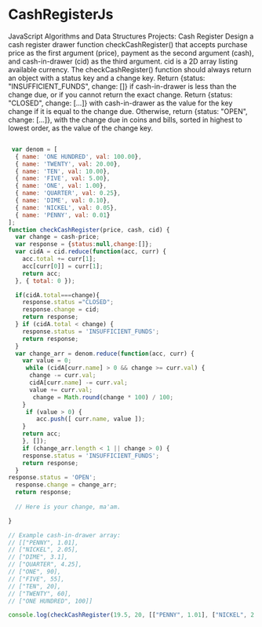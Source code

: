 # CashRegisterJs
JavaScript Algorithms and Data Structures Projects: Cash Register Design a cash register drawer function checkCashRegister() that accepts purchase price as the first argument (price), payment as the second argument (cash), and cash-in-drawer (cid) as the third argument.  cid is a 2D array listing available currency.  The checkCashRegister() function should always return an object with a status key and a change key.  Return {status: "INSUFFICIENT_FUNDS", change: []} if cash-in-drawer is less than the change due, or if you cannot return the exact change.  Return {status: "CLOSED", change: [...]} with cash-in-drawer as the value for the key change if it is equal to the change due.  Otherwise, return {status: "OPEN", change: [...]}, with the change due in coins and bills, sorted in highest to lowest order, as the value of the change key.
```javascript

 var denom = [
  { name: 'ONE HUNDRED', val: 100.00},
  { name: 'TWENTY', val: 20.00},
  { name: 'TEN', val: 10.00},
  { name: 'FIVE', val: 5.00},
  { name: 'ONE', val: 1.00},
  { name: 'QUARTER', val: 0.25},
  { name: 'DIME', val: 0.10},
  { name: 'NICKEL', val: 0.05},
  { name: 'PENNY', val: 0.01}
];
function checkCashRegister(price, cash, cid) {
  var change = cash-price;
  var response = {status:null,change:[]};
  var cidA = cid.reduce(function(acc, curr) {
    acc.total += curr[1];
    acc[curr[0]] = curr[1];
    return acc;
  }, { total: 0 });

  if(cidA.total===change){
    response.status ="CLOSED";
    response.change = cid;
    return response;
  } if (cidA.total < change) {
    response.status = 'INSUFFICIENT_FUNDS';
    return response;
  }
  var change_arr = denom.reduce(function(acc, curr) {
    var value = 0;
     while (cidA[curr.name] > 0 && change >= curr.val) {
      change -= curr.val;
      cidA[curr.name] -= curr.val;
      value += curr.val;
       change = Math.round(change * 100) / 100;
    }
     if (value > 0) {
        acc.push([ curr.name, value ]);
    }
    return acc;
    }, []);
    if (change_arr.length < 1 || change > 0) {
    response.status = 'INSUFFICIENT_FUNDS';
    return response;
  }
response.status = 'OPEN';
  response.change = change_arr;
  return response;
  
  // Here is your change, ma'am.

}

// Example cash-in-drawer array:
// [["PENNY", 1.01],
// ["NICKEL", 2.05],
// ["DIME", 3.1],
// ["QUARTER", 4.25],
// ["ONE", 90],
// ["FIVE", 55],
// ["TEN", 20],
// ["TWENTY", 60],
// ["ONE HUNDRED", 100]]

console.log(checkCashRegister(19.5, 20, [["PENNY", 1.01], ["NICKEL", 2.05], ["DIME", 3.1], ["QUARTER", 4.25], ["ONE", 90], ["FIVE", 55], ["TEN", 20], ["TWENTY", 60], ["ONE HUNDRED", 100]]));

```
